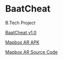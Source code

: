 # BaatCheat
B.Tech Project

[BaatCheat v1.0](https://github.com/HellChranos1/BaatCheat/blob/master/app/build/outputs/apk/debug/BaatCheat.apk)

[Mapbox AR APK](https://drive.google.com/file/d/1azLdm5Oa3wOkH4Yk2jjdikuiUwAPdcCK/view?usp=sharing)

[Mapbox AR Source Code](https://drive.google.com/file/d/1Tu0zXg-B81DvvDhrYQEOsO-LwwBrMKgK/view?usp=sharing)

